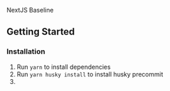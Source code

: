 NextJS Baseline

## Getting Started

### Installation

1. Run `yarn` to install dependencies
2. Run `yarn husky install` to install husky precommit
3.
